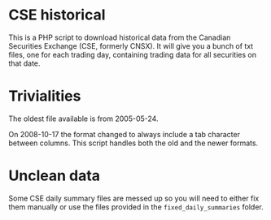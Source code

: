 # CSE historical

This is a PHP script to download historical data from the Canadian Securities Exchange (CSE, formerly CNSX). It will give you a bunch of txt files, one for each trading day, containing trading data for all securities on that date.

# Trivialities

The oldest file available is from 2005-05-24.

On 2008-10-17 the format changed to always include a tab character between columns. This script handles both the old and the newer formats.

# Unclean data

Some CSE daily summary files are messed up so you will need to either fix them manually or use the files provided in the `fixed_daily_summaries` folder.
